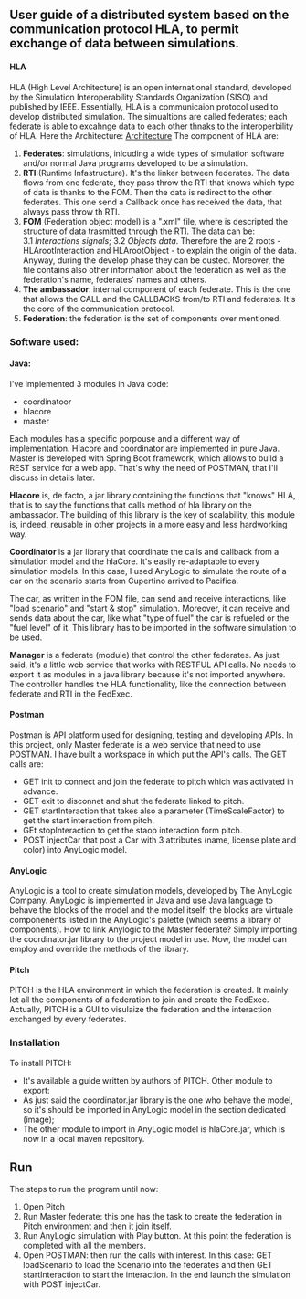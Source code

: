 ## User guide of a distributed system based on the communication protocol HLA, to permit exchange of data between simulations.

#### HLA
HLA (High Level Architecture) is an open international standard, developed by the Simulation Interoperability Standards Organization (SISO) and published by IEEE.
Essentially, HLA is a communicaion protocol used to develop distributed simulation. The simualtions are called federates; each federate is able to excahnge data to each other thnaks to the interoperbility of HLA.
Here the Architecture:
[Architecture](https://github.com/Caterina-wolf/Integration_HLA_AnyLogic/tree/main/docs/images/HLA_Federation.png)
The component of HLA are: 
1. **Federates**: simulations, inlcuding a wide types of simulation software and/or normal Java programs developed to be a simulation.
2. **RTI**:(Runtime Infastructure). It's the linker between federates. The data flows from one federate, they pass throw the RTI that knows which type of data is thanks to the FOM. Then the data is redirect to the other federates. This one send a Callback once has received the data, that always pass throw th RTI.    
3. **FOM** (Federation object model) is a ".xml" file, where is descripted the structure of data trasmitted through the RTI. The data can be:  
3.1  *Interactions signals*;
3.2 *Objects data*. 
Therefore the are 2 roots - HLArootInteraction and HLArootObject - to explain the origin of the data. Anyway, during the develop phase they can be ousted. Moreover, the file contains also other information about the federation as well as the federation's name, federates' names and others.
4. **The ambassador**: internal component of each federate. This is the one that allows the CALL and the CALLBACKS from/to RTI and federates. It's the core of the communication protocol. 
5. **Federation**: the federation is the set of components over mentioned.

### Software used:
#### Java:
I've implemented 3 modules in Java code:
- coordinatoor
- hlacore
- master 

Each modules has a specific porpouse and a different way of implementation. Hlacore and coordinator are implemented in pure Java. Master is developed with Spring Boot framework, which allows to build a REST service for a web app. That's why the need of POSTMAN, that I'll discuss in details later.

**Hlacore** is, de facto, a jar library containing the functions that "knows" HLA, that is to say the functions that calls method of hla library on the ambassador. The building of this library is the key of scalability, this module is, indeed, reusable in other projects in a more easy and less hardworking way.

**Coordinator** is a jar library that coordinate the calls and callback from a simulation model and the hlaCore. It's easily re-adaptable to every simulation models. In this case, I used AnyLogic to simulate the route of a car on the scenario starts from Cupertino arrived to Pacifica.

The car, as written in the FOM file, can send and receive interactions, like "load scenario" and "start & stop" simulation. Moreover, it can receive and sends data about the car, like what "type of fuel" the car is refueled or the "fuel level" of it.
This library has to be imported in the software simulation to be used.

**Manager** is a federate (module) that control the other federates. As just said, it's a little web service that works with RESTFUL API calls. No needs to export it as modules in a java library because it's not imported anywhere. The controller handles the HLA functionality, like the connection between federate and RTI in the FedExec.

#### Postman
Postman is API platform used for designing, testing and developing APIs.
In this project, only Master federate is a web service that need to use POSTMAN.
I have built a workspace in which put the API's calls. 
The GET calls are:
* GET init to connect and join the federate to pitch which was activated in advance.
* GET exit to disconnet and shut the federate linked to pitch.
* GET startInteraction that takes also a parameter (TimeScaleFactor) to get the start interaction from pitch.
* GEt stopInteraction to get the staop interaction form pitch.
* POST injectCar that post a Car with 3 attributes (name, license plate and color) into AnyLogic model.


#### AnyLogic
AnyLogic is a tool to create simulation models, developed by The AnyLogic Company. AnyLogic is implemented in Java and use Java language to behave the blocks of the model and the model itself; the blocks are virtuale componenents listed in the AnyLogic's palette (which seems a library of components).
How to link Anylogic to the Master federate? Simply importing the coordinator.jar library to the project model in use. Now, the model can employ and override the methods of the library.

#### Pitch 
PITCH is the HLA environment in  which the federation is created. It mainly let all the components of a federation to join and create the FedExec.
Actually, PITCH is a GUI to visulaize the federation and the interaction exchanged by every federates.

### Installation 
To install PITCH:
* It's available a guide written by authors of PITCH.
Other module to export: 
* As just said the coordinator.jar library is the one who behave the model, so it's should be imported in AnyLogic model in the section dedicated (image);
* The other module to import in AnyLogic model is hlaCore.jar, which is now in a local maven repository. 

## Run
The steps to run the program until now: 
1. Open Pitch
2. Run Master federate: this one has the task to create the federation in Pitch environment and then it join itself.
3. Run AnyLogic simulation with Play button. At this point the federation is completed with all the members.
4. Open POSTMAN: then run the calls with interest. In this case: GET loadScenario to load the Scenario into the federates and then GET startInteraction to start the interaction. In the end launch the simulation with POST injectCar.


